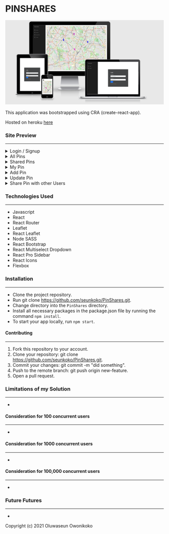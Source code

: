 # PINSHARES

![img](https://raw.githubusercontent.com/seunkoko/PinShares/main/public/pin-share-image.png)

This application was bootstrapped using CRA (create-react-app).

Hosted on heroku [here](https://pinshares.herokuapp.com/)


### Site Preview
---
<details>
<summary>Login / Signup</summary>

![img](https://raw.githubusercontent.com/seunkoko/PinShares/main/public/login.png)
</details>

<details>
<summary>All Pins</summary>

![img](https://raw.githubusercontent.com/seunkoko/PinShares/main/public/allpins.png)
</details>

<details>
<summary>Shared Pins</summary>

![img](https://raw.githubusercontent.com/seunkoko/PinShares/main/public/sharedpins.png)
</details>

<details>
<summary>My Pin</summary>

![img](https://raw.githubusercontent.com/seunkoko/PinShares/main/public/mypins.png)
</details>

<details>
<summary>Add Pin</summary>

![img](https://raw.githubusercontent.com/seunkoko/PinShares/main/public/addpins.png)
</details>

<details>
<summary>Update Pin</summary>

![img](https://raw.githubusercontent.com/seunkoko/PinShares/main/public/updatepin.png)
</details>

<details>
<summary>Share Pin with other Users</summary>

![img](https://raw.githubusercontent.com/seunkoko/PinShares/main/public/sharepin.png)
</details>


### Technologies Used
---

- Javascript
- React
- React Router
- Leaflet
- React Leaflet
- Node SASS
- React Bootstrap
- React Multiselect Dropdown
- React Pro Sidebar
- React Icons
- Flexbox


### Installation
---

- Clone the project repository.
- Run git clone https://github.com/seunkoko/PinShares.git.
- Change directory into the `PinShares` directory.
- Install all necessary packages in the package.json file by running the command `npm install`.
- To start your app locally, run `npm start`.


#### Contributing
---

1. Fork this repository to your account.
2. Clone your repository: git clone https://github.com/seunkoko/PinShares.git.
4. Commit your changes: git commit -m "did something".
5. Push to the remote branch: git push origin new-feature.
6. Open a pull request.


### Limitations of my Solution
---
-

#### Consideration for 100 concurrent users
---
-

#### Consideration for 1000 concurrent users
---
-

#### Consideration for 100,000 concurrent users
---
-


### Future Futures
---
-


Copyright (c) 2021 Oluwaseun Owonikoko
